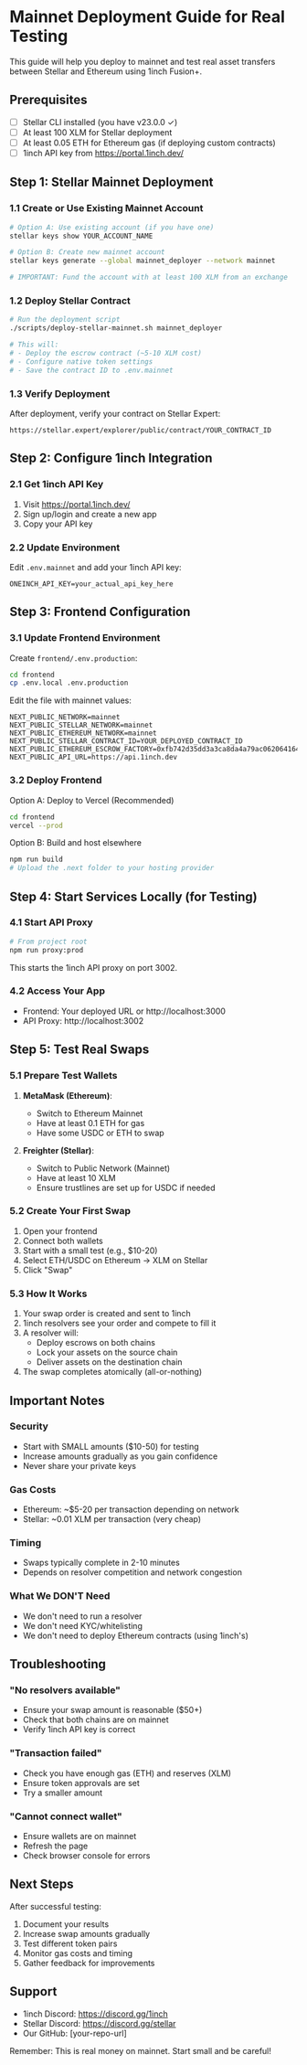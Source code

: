 # Mainnet Deployment Guide for Real Testing

This guide will help you deploy to mainnet and test real asset transfers between Stellar and Ethereum using 1inch Fusion+.

## Prerequisites

- [ ] Stellar CLI installed (you have v23.0.0 ✓)
- [ ] At least 100 XLM for Stellar deployment
- [ ] At least 0.05 ETH for Ethereum gas (if deploying custom contracts)
- [ ] 1inch API key from https://portal.1inch.dev/

## Step 1: Stellar Mainnet Deployment

### 1.1 Create or Use Existing Mainnet Account

```bash
# Option A: Use existing account (if you have one)
stellar keys show YOUR_ACCOUNT_NAME

# Option B: Create new mainnet account
stellar keys generate --global mainnet_deployer --network mainnet

# IMPORTANT: Fund the account with at least 100 XLM from an exchange
```

### 1.2 Deploy Stellar Contract

```bash
# Run the deployment script
./scripts/deploy-stellar-mainnet.sh mainnet_deployer

# This will:
# - Deploy the escrow contract (~5-10 XLM cost)
# - Configure native token settings
# - Save the contract ID to .env.mainnet
```

### 1.3 Verify Deployment

After deployment, verify your contract on Stellar Expert:
```
https://stellar.expert/explorer/public/contract/YOUR_CONTRACT_ID
```

## Step 2: Configure 1inch Integration

### 2.1 Get 1inch API Key

1. Visit https://portal.1inch.dev/
2. Sign up/login and create a new app
3. Copy your API key

### 2.2 Update Environment

Edit `.env.mainnet` and add your 1inch API key:
```
ONEINCH_API_KEY=your_actual_api_key_here
```

## Step 3: Frontend Configuration

### 3.1 Update Frontend Environment

Create `frontend/.env.production`:
```bash
cd frontend
cp .env.local .env.production
```

Edit the file with mainnet values:
```
NEXT_PUBLIC_NETWORK=mainnet
NEXT_PUBLIC_STELLAR_NETWORK=mainnet
NEXT_PUBLIC_ETHEREUM_NETWORK=mainnet
NEXT_PUBLIC_STELLAR_CONTRACT_ID=YOUR_DEPLOYED_CONTRACT_ID
NEXT_PUBLIC_ETHEREUM_ESCROW_FACTORY=0xfb742d35dd3a3ca8da4a79ac062064164845c6b9
NEXT_PUBLIC_API_URL=https://api.1inch.dev
```

### 3.2 Deploy Frontend

Option A: Deploy to Vercel (Recommended)
```bash
cd frontend
vercel --prod
```

Option B: Build and host elsewhere
```bash
npm run build
# Upload the .next folder to your hosting provider
```

## Step 4: Start Services Locally (for Testing)

### 4.1 Start API Proxy

```bash
# From project root
npm run proxy:prod
```

This starts the 1inch API proxy on port 3002.

### 4.2 Access Your App

- Frontend: Your deployed URL or http://localhost:3000
- API Proxy: http://localhost:3002

## Step 5: Test Real Swaps

### 5.1 Prepare Test Wallets

1. **MetaMask (Ethereum)**:
   - Switch to Ethereum Mainnet
   - Have at least 0.1 ETH for gas
   - Have some USDC or ETH to swap

2. **Freighter (Stellar)**:
   - Switch to Public Network (Mainnet)
   - Have at least 10 XLM
   - Ensure trustlines are set up for USDC if needed

### 5.2 Create Your First Swap

1. Open your frontend
2. Connect both wallets
3. Start with a small test (e.g., $10-20)
4. Select ETH/USDC on Ethereum → XLM on Stellar
5. Click "Swap"

### 5.3 How It Works

1. Your swap order is created and sent to 1inch
2. 1inch resolvers see your order and compete to fill it
3. A resolver will:
   - Deploy escrows on both chains
   - Lock your assets on the source chain
   - Deliver assets on the destination chain
4. The swap completes atomically (all-or-nothing)

## Important Notes

### Security
- Start with SMALL amounts ($10-50) for testing
- Increase amounts gradually as you gain confidence
- Never share your private keys

### Gas Costs
- Ethereum: ~$5-20 per transaction depending on network
- Stellar: ~0.01 XLM per transaction (very cheap)

### Timing
- Swaps typically complete in 2-10 minutes
- Depends on resolver competition and network congestion

### What We DON'T Need
- We don't need to run a resolver
- We don't need KYC/whitelisting
- We don't need to deploy Ethereum contracts (using 1inch's)

## Troubleshooting

### "No resolvers available"
- Ensure your swap amount is reasonable ($50+)
- Check that both chains are on mainnet
- Verify 1inch API key is correct

### "Transaction failed"
- Check you have enough gas (ETH) and reserves (XLM)
- Ensure token approvals are set
- Try a smaller amount

### "Cannot connect wallet"
- Ensure wallets are on mainnet
- Refresh the page
- Check browser console for errors

## Next Steps

After successful testing:
1. Document your results
2. Increase swap amounts gradually
3. Test different token pairs
4. Monitor gas costs and timing
5. Gather feedback for improvements

## Support

- 1inch Discord: https://discord.gg/1inch
- Stellar Discord: https://discord.gg/stellar
- Our GitHub: [your-repo-url]

Remember: This is real money on mainnet. Start small and be careful!